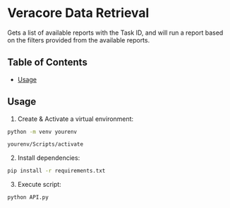 # Veracore Data Retrieval
Gets a list of available reports with the Task ID, and will run a report based on the filters provided from the available reports.



## Table of Contents

- [Usage](#usage)

## Usage

1. Create & Activate a virtual environment:
```bash
python -m venv yourenv
```
```bash
yourenv/Scripts/activate
```

2. Install dependencies:
```bash
pip install -r requirements.txt
```

3. Execute script:
```bash
python API.py
```